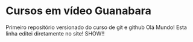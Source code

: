 # Cursos em vídeo Guanabara
 Primeiro repositório versionado do curso de git e github
 Olá Mundo!
 Esta linha editei diretamente no site! SHOW!!
